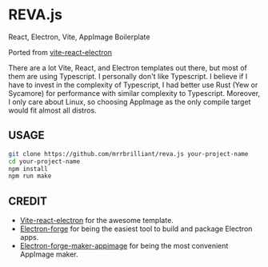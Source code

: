 # REVA.js
React, Electron, Vite, AppImage Boilerplate

  Ported from [vite-react-electron](https://github.com/caoxiemeihao/vite-react-electron)

There are a lot Vite, React, and Electron templates out there, but most of them are using Typescript. I personally don't like Typescript. I believe if I have to invest in the complexity of Typescript, I had better use Rust (Yew or Sycamore) for performance with similar complexity to Typescript. Moreover, I only care about Linux, so choosing AppImage as the only compile target would fit almost all distros. 

## USAGE

```sh
git clone https://github.com/mrrbrilliant/reva.js your-project-name
cd your-project-name
npm install
npm run make
```

## CREDIT

- [Vite-react-electron](https://github.com/caoxiemeihao/vite-react-electron) for the awesome template.
- [Electron-forge](https://github.com/electron-userland/electron-forge/issues/26) for being the easiest tool to build and package Electron apps.
- [Electron-forge-maker-appimage](https://github.com/trusktr/electron-forge-maker-appimage/tree/patch-1) for being the most convenient AppImage maker.
